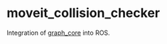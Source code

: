 # moveit_collision_checker

Integration of [graph_core](https://github.com/JRL-CARI-CNR-UNIBS/cari_motion_planning) into ROS.